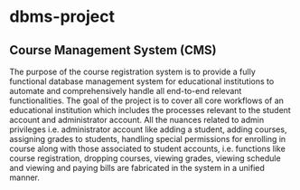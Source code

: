 # dbms-project

## Course Management System (CMS)  

The purpose of the course registration system is to provide a fully functional database management system for educational institutions to automate and comprehensively handle all end-to-end relevant functionalities. The goal of the project is to cover all core workflows of an educational institution which includes the processes relevant to the student account and administrator account. All the nuances related to admin privileges i.e. administrator account like adding a student, adding courses, assigning grades to students, handling special permissions for enrolling in course along with those associated to student accounts, i.e. functions like course registration, dropping courses, viewing grades, viewing schedule and viewing and paying bills are fabricated in the system in a unified manner.
